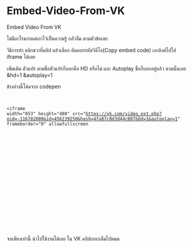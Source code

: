 # Embed-Video-From-VK
Embed Video From VK

ไม่มีอะไรมากแค่เอาไว้เป็นความรู้ กลัวลืม ตามหัวข้อเลย

วิธีการทำ
คลิกขวาที่คลิป แล้วเลือก คัดลอกรหัสวิดีโอ(Copy embed code) เอาลิงค์ไปใส่ iframe ได้เลย

เพิ่มเติม ตัวแปร ตามชื่อตัวแปรก็บอกคือ HD หรือไม่ และ Autoplay ชื่อก็บอกอยู่แล้ว ตามนั้นเลย
&hd=1
&autoplay=1

ข้างล่างนี้โค้ดจาก codepen
<code><div class="video-container"><iframe width="853" height="480" src="https://vk.com/video_ext.php?oid=-116782009&id=456239250&hash=4fa87c0d3d44c087&hd=1&autoplay=1" frameborder="0" allowfullscreen</iframe></div>

<style type="text/css">
.video-container {
position: relative;
padding-bottom: 56.25%;
padding-top: 30px; height: 0; overflow: hidden;
}

.video-container iframe,
.video-container object,
.video-container embed {
position: absolute;
top: 0;
left: 0;
width: 100%;
height: 100%;
}
</style>
</code>


จบเพียงเท่านี้ นำไปใช้งานได้เลย ใน VK คลิปเยอะเต็มไปหมด
